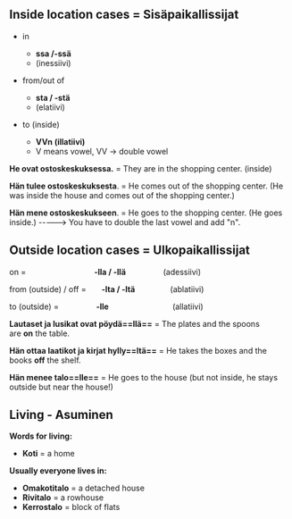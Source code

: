 ## Inside location cases = Sisäpaikallissijat

- in

  - **ssa /-ssä**
  - (inessiivi)

- from/out of

  - **sta / -stä**
  - (elatiivi)

- to (inside)
  - **VVn (illatiivi)**
  - V means vowel, VV -> double vowel

**He ovat ostoskeskuksessa.** = They are in the shopping center. (inside)

**Hän tulee ostoskeskuksesta**. = He comes out of the shopping center. (He was inside the house and comes out of the shopping center.)

**Hän mene ostoskeskukseen**. = He goes to the shopping center. (He goes inside.) -----> You have to double the last vowel and add "n".

## Outside location cases = Ulkopaikallissijat

on =                               **-lla / -llä**                 (adessiivi)

from (outside) / off =       **-lta / -ltä**                (ablatiivi)

to (outside) =                 **-lle**                             (allatiivi)

**Lautaset ja lusikat ovat pöydä==llä==** = The plates and the spoons are **on** the table.

**Hän ottaa laatikot ja kirjat hylly==ltä==** = He takes the boxes and the books **off** the shelf.

**Hän menee talo==lle==** = He goes to the house (but not inside, he stays outside but near the house!)

## Living - Asuminen

**Words for living:**

- **Koti** = a home

**Usually everyone lives in:**

- **Omakotitalo** = a detached house
- **Rivitalo** = a rowhouse
- **Kerrostalo** = block of flats
